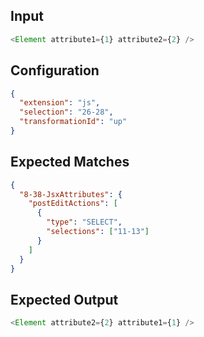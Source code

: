 
## Input
```javascript input
<Element attribute1={1} attribute2={2} />
```

## Configuration
```json configuration
{
  "extension": "js",
  "selection": "26-28",
  "transformationId": "up"
}
```

## Expected Matches
```json expected matches
{
  "8-38-JsxAttributes": {
    "postEditActions": [
      {
        "type": "SELECT",
        "selections": ["11-13"]
      }
    ]
  }
}
```


## Expected Output
```javascript expected output
<Element attribute2={2} attribute1={1} />
```
